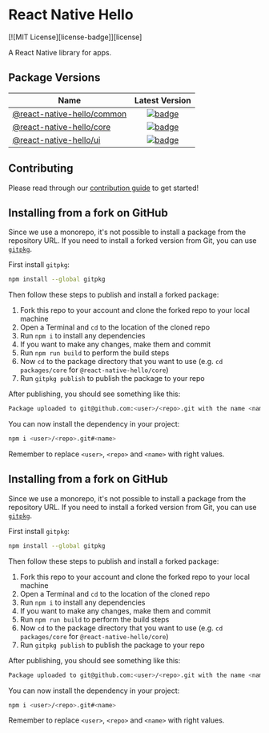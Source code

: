 # React Native Hello

[![MIT License][license-badge]][license]

A React Native library for apps.

## Package Versions

| Name                                                 |                                                                Latest Version                                                                 |
| ---------------------------------------------------- | :-------------------------------------------------------------------------------------------------------------------------------------------: |
| [@react-native-hello/common](/packages/common) | [![badge](https://img.shields.io/npm/v/@react-native-hello/common.svg)](https://www.npmjs.com/package/@react-native-hello/common) |
| [@react-native-hello/core](/packages/core)     |   [![badge](https://img.shields.io/npm/v/@react-native-hello/core.svg)](https://www.npmjs.com/package/@react-native-hello/core)   |
| [@react-native-hello/ui](/packages/ui)         |     [![badge](https://img.shields.io/npm/v/@react-native-hello/ui.svg)](https://www.npmjs.com/package/@react-native-hello/ui)     |

## Contributing

Please read through our [contribution guide](CONTRIBUTING.md) to get started!

## Installing from a fork on GitHub

Since we use a monorepo, it's not possible to install a package from the repository URL. If you need to install a forked version from Git, you can use [`gitpkg`](https://github.com/ramasilveyra/gitpkg).

First install `gitpkg`:

```sh
npm install --global gitpkg
```

Then follow these steps to publish and install a forked package:

1. Fork this repo to your account and clone the forked repo to your local machine
1. Open a Terminal and `cd` to the location of the cloned repo
1. Run `npm i` to install any dependencies
1. If you want to make any changes, make them and commit
1. Run `npm run build` to perform the build steps
1. Now `cd` to the package directory that you want to use (e.g. `cd packages/core` for `@react-native-hello/core`)
1. Run `gitpkg publish` to publish the package to your repo

After publishing, you should see something like this:

```sh
Package uploaded to git@github.com:<user>/<repo>.git with the name <name>
```

You can now install the dependency in your project:

```sh
npm i <user>/<repo>.git#<name>
```

Remember to replace `<user>`, `<repo>` and `<name>` with right values.

## Installing from a fork on GitHub

Since we use a monorepo, it's not possible to install a package from the repository URL. If you need to install a forked version from Git, you can use [`gitpkg`](https://github.com/ramasilveyra/gitpkg).

First install `gitpkg`:

```sh
npm install --global gitpkg
```

Then follow these steps to publish and install a forked package:

1. Fork this repo to your account and clone the forked repo to your local machine
1. Open a Terminal and `cd` to the location of the cloned repo
1. Run `npm i` to install any dependencies
1. If you want to make any changes, make them and commit
1. Run `npm run build` to perform the build steps
1. Now `cd` to the package directory that you want to use (e.g. `cd packages/core` for `@react-native-hello/core`)
1. Run `gitpkg publish` to publish the package to your repo

After publishing, you should see something like this:

```sh
Package uploaded to git@github.com:<user>/<repo>.git with the name <name>
```

You can now install the dependency in your project:

```sh
npm i <user>/<repo>.git#<name>
```

Remember to replace `<user>`, `<repo>` and `<name>` with right values.
